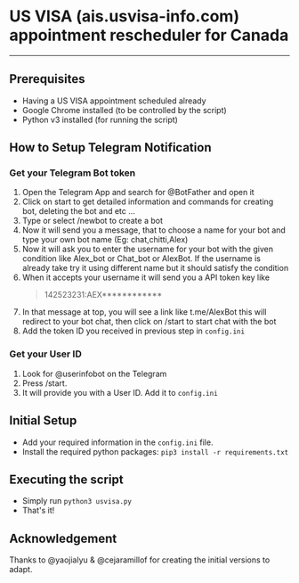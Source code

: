 # US VISA (ais.usvisa-info.com) appointment rescheduler for Canada
___
## Prerequisites
- Having a US VISA appointment scheduled already
- Google Chrome installed (to be controlled by the script)
- Python v3 installed (for running the script)
  
## How to Setup Telegram Notification
### Get your Telegram Bot token
1. Open the Telegram App and search for @BotFather and open it
2. Click on start to get detailed information and commands for creating bot, deleting the bot and etc …
3. Type or select /newbot to create a bot
4. Now it will send you a message, that to choose a name for your bot and type your own bot name (Eg: chat,chitti,Alex)
5. Now it will ask you to enter the username for your bot with the given condition like Alex_bot or Chat_bot or AlexBot. If the username is already take try it using different name but it should satisfy the condition
6. When it accepts your username it will send you a API token key like
   > 142523231:AEX************
7. In that message at top, you will see a link like t.me/AlexBot this will redirect to your bot chat, then click on /start to start chat with the bot
8. Add the token ID you received in previous step in `config.ini`
### Get your User ID
1. Look for @userinfobot on the Telegram
2. Press /start.
3. It will provide you with a User ID. Add it to `config.ini`

## Initial Setup
- Add your required information in the `config.ini` file.
- Install the required python packages: `pip3 install -r requirements.txt`

## Executing the script
- Simply run `python3 usvisa.py`
- That's it!

## Acknowledgement
Thanks to @yaojialyu & @cejaramillof for creating the initial versions to adapt.
